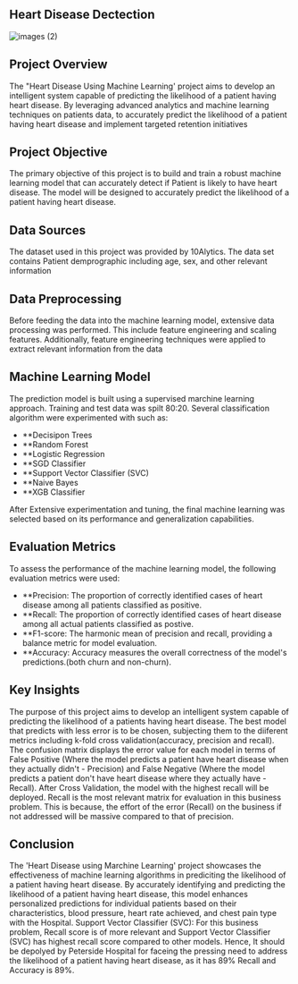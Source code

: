 ## Heart Disease Dectection

![images (2)](https://github.com/Estimatorbeat/HeartDiseaseUsingMachineLearning/assets/154437491/6487c9be-247d-440c-9b45-857e75ad9cbe)


## Project Overview
The "Heart Disease Using Machine Learning' project aims to develop an intelligent system capable of predicting the likelihood of a patient having heart disease. By leveraging advanced analytics and machine learning techniques on patients data, to accurately predict the likelihood of a patient having heart disease and implement targeted retention initiatives

## Project Objective
The primary objective of this project is to build and train a robust machine learning model that can accurately detect if Patient is likely to have heart disease. The model will be designed to accurately predict the likelihood of a patient having heart disease.

## Data Sources
The dataset used in this project was provided by 10Alytics. The data set contains Patient demprographic including age, sex, and other relevant information

## Data Preprocessing
Before feeding the data into the machine learning model, extensive data processing was performed. This include feature engineering and scaling features. Additionally, feature engineering techniques were applied to extract relevant information from the data

## Machine Learning Model
The prediction model is built using a supervised marchine learning approach. Training and test data was spilt 80:20. Several classification algorithm were experimented with such as:

- **Decisipon Trees
- **Random Forest
- **Logistic Regression
- **SGD Classifier
- **Support Vector Classifier (SVC) 
- **Naive Bayes
- **XGB Classifier

After Extensive experimentation and tuning, the final machine learning was selected based on its performance and generalization capabilities.

## Evaluation Metrics
To assess the performance of the machine learning model, the following evaluation metrics were used:

- **Precision: The proportion of correctly identified cases of heart disease among all patients classified as positive.
- **Recall: The proportion of correctly identified cases of heart disease among all actual patients classified as postive.
- **F1-score: The harmonic mean of precision and recall, providing a balance metric for model evaluation.
- **Accuracy: Accuracy measures the overall correctness of the model's predictions.(both churn and non-churn).
  
## Key Insights
The purpose of this project aims to develop an intelligent system capable of predicting the likelihood of a patients having heart disease.
The best model that predicts with less error is to be chosen, subjecting them to the diiferent metrics including k-fold cross validation(accuracy, precision and recall).
The confusion matrix displays the error value for each model in terms of False Positive (Where the model predicts a patient have heart disease when they actually didn't - Precision) and False Negative (Where the model predicts a patient don't have heart disease where they actually have - Recall).
After Cross Validation, the model with the highest recall will be deployed. Recall is the most relevant matrix for evaluation in this business problem. This is because, the effort of the error (Recall) on the business if not addressed will be massive compared to that of precision.

## Conclusion
The 'Heart Disease using Marchine Learning' project showcases the effectiveness of machine learning algorithms in prediciting the likelihood of a patient having heart disease. By accurately identifying and predicting the likelihood of a patient having heart disease, this model enhances personalized predictions for individual patients based on their characteristics, blood pressure, heart rate achieved, and chest pain type with the Hospital.
Support Vector Classifier (SVC): For this business problem, Recall score is of more relevant and Support Vector Classifier (SVC) has highest recall score compared to other models. Hence, It should be depolyed by Peterside
Hospital for faceing the pressing need to address the likelihood of a patient having heart disease, as it has 89% Recall and Accuracy is 89%.

